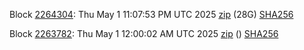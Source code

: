 Block [2264304](https://insight.dash.org/insight/block/0000000000000016028934ffe627b1c628255cf83241528be8979b6e16bd4936): Thu May  1 11:07:53 PM UTC 2025 [zip](https://dash-bootstrap-2.ams3.digitaloceanspaces.com/mainnet/2025-05-01/bootstrap.dat.zip) (28G) [SHA256](https://dash-bootstrap-2.ams3.digitaloceanspaces.com/mainnet/2025-05-01/sha256.txt)

Block [2263782](https://insight.dash.org/insight/block/000000000000001ff6d51ffbe796b0545c3335fc47f2177ec71a6e299f609d25): Thu May  1 12:00:02 AM UTC 2025 [zip](https://dash-bootstrap-2.ams3.digitaloceanspaces.com/mainnet/2025-05-01/bootstrap.dat.zip) () [SHA256](https://dash-bootstrap-2.ams3.digitaloceanspaces.com/mainnet/2025-05-01/sha256.txt)
